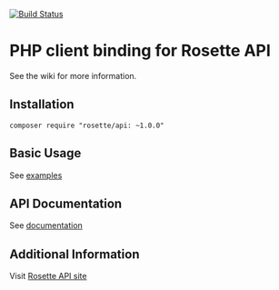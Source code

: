 [![Build Status](https://travis-ci.org/rosette-api/php.svg?branch=master)](https://travis-ci.org/rosette-api/php)

PHP client binding for Rosette API
==================================

See the wiki for more information.

Installation
------------

`composer require "rosette/api: ~1.0.0"`

Basic Usage
-----------

See [examples](examples)

API Documentation
-----------------

See [documentation](http://rosette-api.github.io/php)

Additional Information
----------------------

Visit [Rosette API site](https://developer.rosette.com)
